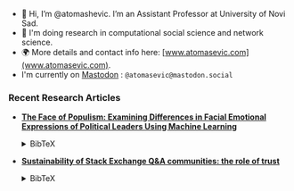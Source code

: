 - 👋 Hi, I’m @atomashevic. I’m an Assistant Professor at University of Novi Sad.
- 🔬 I'm doing research in computational social science and network science.
- :earth_africa: More details and contact info here: [www.atomasevic.com](www.atomasevic.com).
- I'm currently on <a rel="me" href="https://mastodon.social/@atomasevic">Mastodon</a> : `@atomasevic@mastodon.social`


### Recent Research Articles
  
- [**The Face of Populism: Examining Differences in Facial Emotional Expressions of Political Leaders Using Machine Learning**](https://arxiv.org/abs/2304.09914)<details><summary>BibTeX</summary><pre>
@misc{major2023Face,
  title = {The {{Face}} of {{Populism}}: {{Examining Differences}} in {{Facial Emotional Expressions}} of {{Political Leaders Using Machine Learning}}},
  shorttitle = {The {{Face}} of {{Populism}}},
  author = {Major, Sara and Toma{\v s}evi{\'c}, Aleksandar},
  year = {2023},
  number = {arXiv:2304.09914},
  eprint = {2304.09914},
  primaryclass = {physics},
  publisher = {{arXiv}},
  urldate = {2023-04-21},
  archiveprefix = {arxiv},
  copyright = {All rights reserved},
  keywords = {Computer Science - Computer Vision and Pattern Recognition,Computer Science - Computers and Society,Computer Science - Machine Learning,Computer Science - Social and Information Networks,J.4,Physics - Physics and Society}
}
</pre><details>

- [**Sustainability of Stack Exchange Q&A communities: the role of trust**](https://epjdatascience.springeropen.com/articles/10.1140/epjds/s13688-023-00381-x)<details><summary>BibTeX</summary><pre>
@article{vranic2023Sustainability,
  title = {Sustainability of {{Stack Exchange Q}}\&{{A}} Communities: The Role of Trust},
  shorttitle = {Sustainability of {{Stack Exchange Q}}\&{{A}} Communities},
  author = {Vrani{\'c}, Ana and Toma{\v s}evi{\'c}, Aleksandar and Alori{\'c}, Aleksandra and Mitrovi{\'c} Dankulov, Marija},
  year = {2023},
  journal = {EPJ Data Science},
  volume = {12},
  number = {1},
  pages = {1--24},
  publisher = {{SpringerOpen}},
  doi = {10.1140/epjds/s13688-023-00381-x},
  abstract = {Knowledge-sharing communities are fundamental elements of a knowledge-based society. Understanding how different factors influence their sustainability is of crucial importance. We explore the role of the social network structure and social trust in their sustainability. We analyze the early evolution of social networks in four pairs of active and closed Stack Exchange communities on topics of physics, astronomy, economics, and literature and use a dynamical reputation model to quantify the evolution of social trust in them. In addition, we study the evolution of two active communities on mathematics topics and two closed communities about startups and compare them with our main results. Active communities have higher local cohesiveness and develop stable, better-connected, trustworthy cores. The early emergence of a stable and trustworthy core may be crucial for sustainable knowledge-sharing communities.},
  copyright = {2023 The Author(s)}
}
</pre></details>

